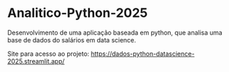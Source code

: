 # Analitico-Python-2025
Desenvolvimento de uma aplicação baseada em python, que analisa uma base de dados do salários em data science.

Site para acesso ao projeto: https://dados-python-datascience-2025.streamlit.app/
